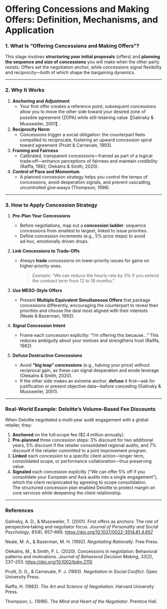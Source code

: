 # Offering Concessions and Making Offers: Definition, Mechanisms, and Application

### 1. What Is “Offering Concessions and Making Offers”?  
This stage involves **structuring your initial proposals** (offers) and **planning the sequence and size of concessions** you will make when the other party resists. Offers set the negotiation anchor, while concessions signal flexibility and reciprocity—both of which shape the bargaining dynamics.

---

### 2. Why It Works  
1. **Anchoring and Adjustment**  
   - Your first offer creates a reference point; subsequent concessions allow you to move the other side toward your desired zone of possible agreement (ZOPA) while still retaining value【Galinsky & Mussweiler, 2001】.  
2. **Reciprocity Norm**  
   - Concessions trigger a social obligation: the counterpart feels compelled to reciprocate, fostering an upward concession spiral toward agreement (Pruitt & Carnevale, 1993).  
3. **Framing and Fairness**  
   - Calibrated, transparent concessions—framed as part of a logical trade‑off—enhance perceptions of fairness and maintain credibility (Raiffa, 1982; Olekalns & Smith, 2020).  
4. **Control of Pace and Momentum**  
   - A planned concession strategy helps you control the tempo of concessions, avoid desperation signals, and prevent cascading, uncontrolled give‑aways (Thompson, 1996).

---

### 3. How to Apply Concession Strategy

1. **Pre‑Plan Your Concessions**  
   - Before negotiations, map out a **concession ladder**: sequence concessions from smallest to largest, linked to issue priorities.  
   - Define concession increments (e.g., 5% price steps) to avoid ad‑hoc, emotionally driven drops.  

2. **Link Concessions to Trade‑Offs**  
   - Always **trade** concessions on lower‑priority issues for gains on higher‑priority ones.  
     > *Example:* “We can reduce the hourly rate by 3% if you extend the contract term from 12 to 18 months.”  

3. **Use MESO‑Style Offers**  
   - Present **Multiple Equivalent Simultaneous Offers** that package concessions differently, encouraging the counterpart to reveal their priorities and choose the deal most aligned with their interests (Neale & Bazerman, 1992).  

4. **Signal Concession Intent**  
   - Frame each concession explicitly: “I’m offering this because…” This reduces ambiguity about your motives and strengthens trust (Raiffa, 1982).  

5. **Defuse Destructive Concessions**  
   - Avoid **“big leap” concessions** (e.g., halving your price) without reciprocal gain, as these can signal desperation and erode leverage (Olekalns & Smith, 2020).  
   - If the other side makes an extreme anchor, **defuse** it first—ask for justification or present objective data—before conceding (Galinsky & Mussweiler, 2001).

---

### Real‑World Example: Deloitte’s Volume‑Based Fee Discounts  
When Deloitte negotiated a multi‑year audit engagement with a global retailer, they:  
1. **Anchored** on the full‑scope fee ($2.4 million annually).  
2. **Pre‑planned** three concession steps: 3% discount for two additional years, 5% discount if the retailer consolidated regional audits, and 7% discount if the retailer committed to a joint improvement program.  
3. **Linked** each concession to a specific client action—longer term, consolidated scope, or performance collaboration—thus preserving value.  
4. **Signaled** each concession explicitly (“We can offer 5% off if you consolidate your European and Asia audits into a single engagement”), which the client reciprocated by agreeing to scope consolidation.  
The structured concession plan enabled Deloitte to protect margin on core services while deepening the client relationship.

---

### References

Galinsky, A. D., & Mussweiler, T. (2001). First offers as anchors: The role of perspective‑taking and negotiator focus. *Journal of Personality and Social Psychology*, 81(4), 657–669. https://doi.org/10.1037/0022-3514.81.4.657

Neale, M. A., & Bazerman, M. H. (1992). *Negotiating Rationally*. Free Press.

Olekalns, M., & Smith, P. L. (2020). Concessions in negotiation: Behavioral patterns and motivations. *Journal of Behavioral Decision Making*, 33(2), 237–253. https://doi.org/10.1002/bdm.2110

Pruitt, D. G., & Carnevale, P. J. (1993). *Negotiation in Social Conflict*. Open University Press.

Raiffa, H. (1982). *The Art and Science of Negotiation*. Harvard University Press.

Thompson, L. (1996). *The Mind and Heart of the Negotiator*. Prentice Hall.
